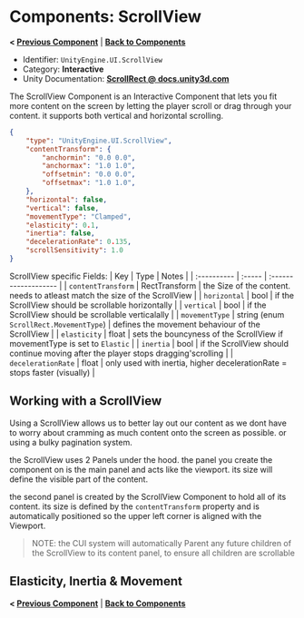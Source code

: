 # Components: ScrollView
**< [Previous Component](/docs/components/UnityEngine.UI.Outline.md)** | **[Back to Components](/docs/components/README.md)**

- Identifier: `UnityEngine.UI.ScrollView`
- Category: **Interactive**
- Unity Documentation: **[ScrollRect @ docs.unity3d.com](https://docs.unity3d.com/Packages/com.unity.ugui@1.0/manual/script-ScrollRect.html)**

The ScrollView Component is an Interactive Component that lets you fit more content on the screen by letting the player scroll or drag through your content. it supports both vertical and horizontal scrolling.
```json
{
	"type": "UnityEngine.UI.ScrollView",
	"contentTransform": {
		"anchormin": "0.0 0.0",
		"anchormax": "1.0 1.0",
		"offsetmin": "0.0 0.0",
		"offsetmax": "1.0 1.0",
	},
	"horizontal": false,
	"vertical": false,
	"movementType": "Clamped",
	"elasticity": 0.1,
	"inertia": false,
	"decelerationRate": 0.135,
	"scrollSensitivity": 1.0
}
```

ScrollView specific Fields:
| Key         | Type   | Notes                |
| :---------- | :----- | :------------------- |
| `contentTransform`     | RectTransform | the Size of the content. needs to atleast match the size of the ScrollView  |
| `horizontal`  | bool | if the ScrollView should be scrollable horizontally |
| `vertical`  | bool | if the ScrollView should be scrollable verticalally |
| `movementType` | string (enum `ScrollRect.MovementType`) | defines the movement behaviour of the ScrollView |
| `elasticity`  | float | sets the bouncyness of the ScrollView if movementType is set to `Elastic` |
| `inertia`  | bool | if the ScrollView should continue moving after the player stops dragging'scrolling |
| `decelerationRate`  | float | only used with inertia, higher decelerationRate = stops faster (visually) |

## Working with a ScrollView
Using a ScrollView allows us to better lay out our content as we dont have to worry about cramming as much content onto the screen as possible. or using a bulky pagination system.

the ScrollView uses 2 Panels under the hood. the panel you create the component on is the main panel and acts like the viewport. its size will define the visible part of the content.

the second panel is created by the ScrollView Component to hold all of its content. its size is defined by the `contentTransform` property and is automatically positioned so the upper left corner is aligned with the Viewport.

> NOTE: the CUI system will automatically Parent any future children of the ScrollView to its content panel, to ensure all children are scrollable

## Elasticity, Inertia & Movement


**< [Previous Component](/docs/components/UnityEngine.UI.Outline.md)** | **[Back to Components](/docs/components/README.md)**
<!--stackedit_data:
eyJoaXN0b3J5IjpbLTEyOTkzNzQ5MzksNDQwNzU2MDA0LC02Mj
A4NzIyNzcsLTc3MTk2NTg2MiwtOTA4NjIwMzIzLDEzNDAxNzM1
NzEsMjkxMzk3NDg1LDQ4MTgxNDQ1OSwtMTM0OTg3NDgzNSwxMT
c5ODI4MjMyLDE1MTYwNjY3MjIsMjE0NDEzNzEzNCwtMTYzMzM3
MjkyNCwtMTYzMTAwNzk5OV19
-->